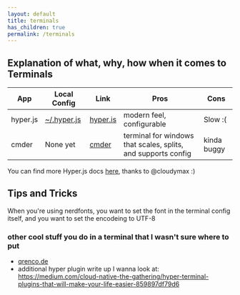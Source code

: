 ```yaml
---
layout: default
title: terminals
has_children: true
permalink: /terminals
---
```


## Explanation of what, why, how when it comes to Terminals

| App | Local Config | Link | Pros | Cons |
---|---|---|---|---
| hyper.js | [~/.hyper.js](https://github.com/jessebot/onboardme/configs/rc_files/.hyper.js) | [hyper.is](https://hyper.is/) | modern feel, configurable | Slow :( |
| cmder | None yet | [cmder](https://cmder.net/) | terminal for windows that scales, splits, and supports config | kinda buggy |

You can find more Hyper.js docs [here](./hyper/README.md), thanks to @cloudymax :)

## Tips and Tricks
When you're using nerdfonts, you want to set the font in the terminal config itself, and you want to set the encodeing to UTF-8

### other cool stuff you do in a terminal that I wasn't sure where to put
- [qrenco.de](https://asciinema.org/a/123683)
- additional hyper plugin write up I wanna look at:
https://medium.com/cloud-native-the-gathering/hyper-terminal-plugins-that-will-make-your-life-easier-859897df79d6

